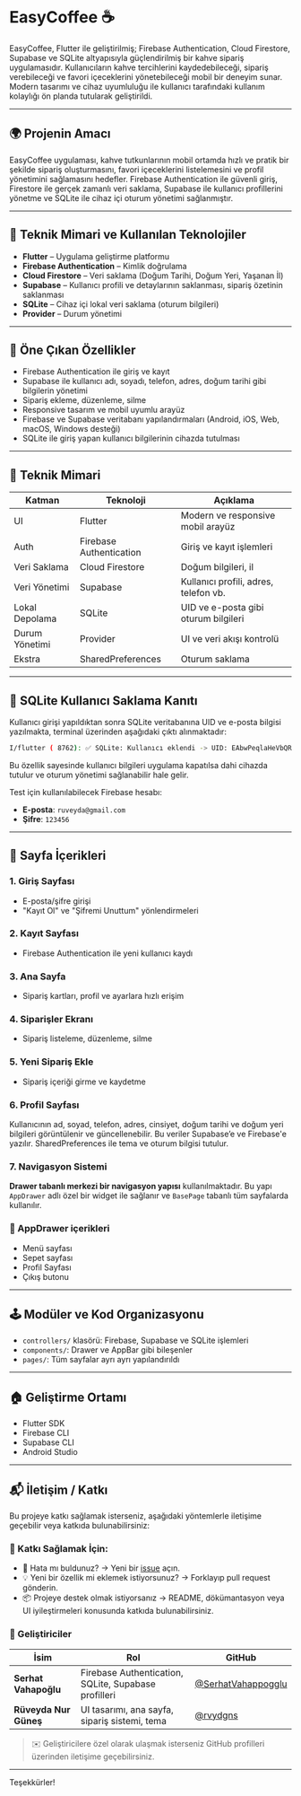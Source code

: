 # EasyCoffee ☕️

EasyCoffee, Flutter ile geliştirilmiş; Firebase Authentication, Cloud Firestore, Supabase ve SQLite altyapısıyla güçlendirilmiş bir kahve sipariş uygulamasıdır. Kullanıcıların kahve tercihlerini kaydedebileceği, sipariş verebileceği ve favori içeceklerini yönetebileceği mobil bir deneyim sunar. Modern tasarımı ve cihaz uyumluluğu ile kullanıcı tarafındaki kullanım kolaylığı ön planda tutularak geliştirildi.

---

## 🌍 Projenin Amacı

EasyCoffee uygulaması, kahve tutkunlarının mobil ortamda hızlı ve pratik bir şekilde sipariş oluşturmasını, favori içeceklerini listelemesini ve profil yönetimini sağlamasını hedefler. Firebase Authentication ile güvenli giriş, Firestore ile gerçek zamanlı veri saklama, Supabase ile kullanıcı profillerini yönetme ve SQLite ile cihaz içi oturum yönetimi sağlanmıştır.

---

## 🔧 Teknik Mimari ve Kullanılan Teknolojiler

* **Flutter** – Uygulama geliştirme platformu
* **Firebase Authentication** – Kimlik doğrulama
* **Cloud Firestore** – Veri saklama (Doğum Tarihi, Doğum Yeri, Yaşanan İl)
* **Supabase** – Kullanıcı profili ve detaylarının saklanması, sipariş özetinin saklanması
* **SQLite** – Cihaz içi lokal veri saklama (oturum bilgileri)
* **Provider** – Durum yönetimi

---

## 🌟 Öne Çıkan Özellikler

* Firebase Authentication ile giriş ve kayıt
* Supabase ile kullanıcı adı, soyadı, telefon, adres, doğum tarihi gibi bilgilerin yönetimi
* Sipariş ekleme, düzenleme, silme
* Responsive tasarım ve mobil uyumlu arayüz
* Firebase ve Supabase veritabanı yapılandırmaları (Android, iOS, Web, macOS, Windows desteği)
* SQLite ile giriş yapan kullanıcı bilgilerinin cihazda tutulması

---

## 🔧 Teknik Mimari

| Katman | Teknoloji | Açıklama |
|-------|-----------|----------|
| UI    | Flutter   | Modern ve responsive mobil arayüz |
| Auth  | Firebase Authentication | Giriş ve kayıt işlemleri |
| Veri Saklama | Cloud Firestore | Doğum bilgileri, il |
| Veri Yönetimi | Supabase | Kullanıcı profili, adres, telefon vb. |
| Lokal Depolama | SQLite | UID ve e-posta gibi oturum bilgileri |
| Durum Yönetimi | Provider | UI ve veri akışı kontrolü |
| Ekstra | SharedPreferences | Oturum saklama |

---

## 📄 SQLite Kullanıcı Saklama Kanıtı

Kullanıcı girişi yapıldıktan sonra SQLite veritabanına UID ve e-posta bilgisi yazılmakta, terminal üzerinden aşağıdaki çıktı alınmaktadır:

```bash
I/flutter ( 8762): ✅ SQLite: Kullanıcı eklendi -> UID: EAbwPeqlaHeVbQRfAhcb1cLWG6r1, Email: ruveyda@gmail.com
```

Bu özellik sayesinde kullanıcı bilgileri uygulama kapatılsa dahi cihazda tutulur ve oturum yönetimi sağlanabilir hale gelir.

Test için kullanılabilecek Firebase hesabı:

* **E-posta**: `ruveyda@gmail.com`
* **Şifre**: `123456`

---

## 📅 Sayfa İçerikleri

### 1. Giriş Sayfası

* E-posta/şifre girişi
* "Kayıt Ol" ve "Şifremi Unuttum" yönlendirmeleri

### 2. Kayıt Sayfası

* Firebase Authentication ile yeni kullanıcı kaydı

### 3. Ana Sayfa

* Sipariş kartları, profil ve ayarlara hızlı erişim

### 4. Siparişler Ekranı

* Sipariş listeleme, düzenleme, silme

### 5. Yeni Sipariş Ekle

* Sipariş içeriği girme ve kaydetme

### 6. Profil Sayfası

Kullanıcının ad, soyad, telefon, adres, cinsiyet, doğum tarihi ve doğum yeri bilgileri görüntülenir ve güncellenebilir.
Bu veriler Supabase’e ve Firebase'e yazılır.
SharedPreferences ile tema ve oturum bilgisi tutulur.

### 7. Navigasyon Sistemi

**Drawer tabanlı merkezi bir navigasyon yapısı** kullanılmaktadır. Bu yapı `AppDrawer` adlı özel bir widget ile sağlanır ve `BasePage` tabanlı tüm sayfalarda kullanılır.

### 📌 AppDrawer içerikleri

- Menü sayfası
- Sepet sayfası
- Profil Sayfası
- Çıkış butonu

---

## 🕹️ Modüler ve Kod Organizasyonu

* `controllers/` klasörü: Firebase, Supabase ve SQLite işlemleri
* `components/`: Drawer ve AppBar gibi bileşenler
* `pages/`: Tüm sayfalar ayrı ayrı yapılandırıldı

---

## 🏠 Geliştirme Ortamı

* Flutter SDK
* Firebase CLI
* Supabase CLI
* Android Studio

---

## 📬 İletişim / Katkı

Bu projeye katkı sağlamak isterseniz, aşağıdaki yöntemlerle iletişime geçebilir veya katkıda bulunabilirsiniz:

### 🔧 Katkı Sağlamak İçin:
- 🐛 Hata mı buldunuz? → Yeni bir [issue](https://github.com/rvydgns/easyCoffeeFinal/issues) açın.
- 💡 Yeni bir özellik mi eklemek istiyorsunuz? → Forklayıp pull request gönderin.
- 📦 Projeye destek olmak istiyorsanız → README, dökümantasyon veya UI iyileştirmeleri konusunda katkıda bulunabilirsiniz.

### 👥 Geliştiriciler
| İsim | Rol | GitHub |
|------|-----|--------|
| **Serhat Vahapoğlu** | Firebase Authentication, SQLite, Supabase profilleri | [@SerhatVahappogglu](https://github.com/SerhatVahappogglu) |
| **Rüveyda Nur Güneş** | UI tasarımı, ana sayfa, sipariş sistemi, tema | [@rvydgns](https://github.com/rvydgns) |

> ✉️ Geliştiricilere özel olarak ulaşmak isterseniz GitHub profilleri üzerinden iletişime geçebilirsiniz.

---

Teşekkürler!
